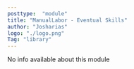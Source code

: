 ```yaml
---
posttype:  "module"  
title: "ManualLabor - Eventual Skills"
author: "Josharias"
logo: "./logo.png"
Tag: "library"
---
```

No info available about this module
